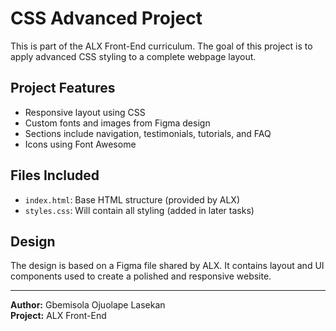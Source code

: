 # CSS Advanced Project

This is part of the ALX Front-End curriculum. The goal of this project is to apply advanced CSS styling to a complete webpage layout.

## Project Features

- Responsive layout using CSS
- Custom fonts and images from Figma design
- Sections include navigation, testimonials, tutorials, and FAQ
- Icons using Font Awesome

## Files Included

- `index.html`: Base HTML structure (provided by ALX)
- `styles.css`: Will contain all styling (added in later tasks)

## Design

The design is based on a Figma file shared by ALX. It contains layout and UI components used to create a polished and responsive website.

---

**Author:** Gbemisola Ojuolape Lasekan  
**Project:** ALX Front-End  
